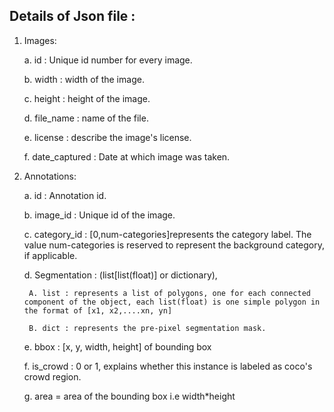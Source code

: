 ## Details of Json file :

1. Images:

    a. id : Unique id number for every image.
  
    b. width : width of the image.
  
    c. height : height of the image.
  
     d. file_name : name of the file.
  
     e. license : describe the image's license.
     
     f. date_captured : Date at which image was taken.
  
2. Annotations:

    a. id : Annotation id.
    
    b. image_id : Unique id of the image.
    
    c. category_id : [0,num-categories]represents the category label. The value num-categories is reserved to 
                      represent the background category, if applicable.
    
    d. Segmentation : (list[list(float)] or dictionary), 
    
        A. list : represents a list of polygons, one for each connected component of the object, each list(float) is one simple polygon in the format of [x1, x2,....xn, yn]
        
        B. dict : represents the pre-pixel segmentation mask.
        
    e. bbox : [x, y, width, height] of bounding box
    
    f. is_crowd : 0 or 1, explains whether this instance is labeled as coco's crowd region.
    
    g. area = area of the bounding box i.e width*height
    
